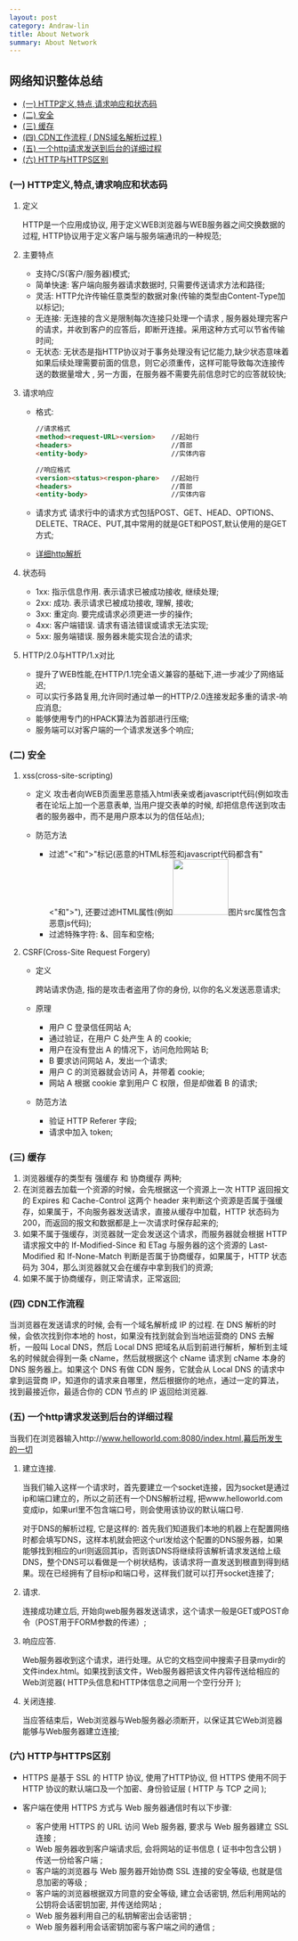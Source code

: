 ```yaml
---
layout: post
category: Andraw-lin
title: About Network
summary: About Network
---
```


## **网络知识整体总结**

 - [(一) HTTP定义,特点,请求响应和状态码](#一-http定义特点请求响应和状态码)
 - [(二) 安全](#二-安全)
 - [(三) 缓存](#三-缓存)
 - [(四) CDN工作流程 ( DNS域名解析过程 )](#四-cdn工作流程)
 - [(五) 一个http请求发送到后台的详细过程](#五-一个http请求发送到后台的详细过程)
 - [(六) HTTP与HTTPS区别](#六-http与https区别)

### (一) HTTP定义,特点,请求响应和状态码

 1. 定义
 
    HTTP是一个应用成协议, 用于定义WEB浏览器与WEB服务器之间交换数据的过程, HTTP协议用于定义客户端与服务端通讯的一种规范;

 2. 主要特点

    - 支持C/S(客户/服务器)模式;
    - 简单快速: 
      客户端向服务器请求数据时, 只需要传送请求方法和路径;
    - 灵活: 
      HTTP允许传输任意类型的数据对象(传输的类型由Content-Type加以标记);
    - 无连接:
      无连接的含义是限制每次连接只处理一个请求 , 服务器处理完客户的请求，并收到客户的应答后，即断开连接。采用这种方式可以节省传输时间;
    - 无状态:
      无状态是指HTTP协议对于事务处理没有记忆能力,缺少状态意味着如果后续处理需要前面的信息，则它必须重传，这样可能导致每次连接传送的数据量增大 , 另一方面，在服务器不需要先前信息时它的应答就较快;
      
 3. 请求响应
 
    - 格式:

      ```html
      //请求格式
      <method><request-URL><version>    //起始行
      <headers>                         //首部
      <entity-body>                     //实体内容
      
      //响应格式
      <version><status><respon-phare>   //起始行
      <headers>                         //首部
      <entity-body>                     //实体内容
      ```
    
    - 请求方式
      请求行中的请求方式包括POST、GET、HEAD、OPTIONS、DELETE、TRACE、PUT,其中常用的就是GET和POST,默认使用的是GET方式;
      
    - [详细http解析](https://github.com/Andraw-lin/FE-Knowledge-Summary/blob/master/HTML/Know-About-HTTP.md)
    

 4. 状态码

    - 1xx: 指示信息作用. 表示请求已被成功接收, 继续处理;
    - 2xx: 成功. 表示请求已被成功接收, 理解, 接收;
    - 3xx: 重定向. 要完成请求必须更进一步的操作;
    - 4xx: 客户端错误. 请求有语法错误或请求无法实现;
    - 5xx: 服务端错误. 服务器未能实现合法的请求;
    
 5. HTTP/2.0与HTTP/1.x对比

    - 提升了WEB性能,在HTTP/1.1完全语义兼容的基础下,进一步减少了网络延迟;
    - 可以实行多路复用,允许同时通过单一的HTTP/2.0连接发起多重的请求-响应消息;
    - 能够使用专门的HPACK算法为首部进行压缩;
    - 服务端可以对客户端的一个请求发送多个响应;
    
### (二) 安全

 1. xss(cross-site-scripting)

    - 定义
      攻击者向WEB页面里恶意插入html表亲或者javascript代码(例如攻击者在论坛上加一个恶意表单, 当用户提交表单的时候, 却把信息传送到攻击者的服务器中，而不是用户原本以为的信任站点);
      
    - 防范方法
      + 过滤"<"和">"标记(恶意的HTML标签和javascript代码都含有"<"和">"), 还要过滤HTML属性(例如<img src="javascript:alert(/XSS攻击/)" width=100>图片src属性包含恶意js代码);
      + 过滤特殊字符: &、回车和空格;
      
 2. CSRF(Cross-Site Request Forgery)

    - 定义
    
      跨站请求伪造, 指的是攻击者盗用了你的身份, 以你的名义发送恶意请求;
      
    - 原理
    
      + 用户 C 登录信任网站 A;
      + 通过验证，在用户 C 处产生 A 的 cookie;
      + 用户在没有登出 A 的情况下，访问危险网站 B;
      + B 要求访问网站 A，发出一个请求;
      + 用户 C 的浏览器就会访问 A，并带着 cookie;
      + 网站 A 根据 cookie 拿到用户 C 权限，但是却做着 B 的请求;
     
    - 防范方法
    
      + 验证 HTTP Referer 字段;
      + 请求中加入 token;
      
### (三) 缓存

 1. 浏览器缓存的类型有 强缓存 和 协商缓存 两种;
 2. 在浏览器去加载一个资源的时候，会先根据这一个资源上一次 HTTP 返回报文的 Expires 和 Cache-Control 这两个 header 来判断这个资源是否属于强缓存，如果属于，不向服务器发送请求，直接从缓存中加载，HTTP 状态码为 200，而返回的报文和数据都是上一次请求时保存起来的;
 3. 如果不属于强缓存，浏览器就一定会发送这个请求，而服务器就会根据 HTTP 请求报文中的 If-Modified-Since 和 ETag 与服务器的这个资源的 Last-Modified 和 If-None-Match 判断是否属于协商缓存，如果属于，HTTP 状态码为 304，那么浏览器就又会在缓存中拿到我们的资源;
 4. 如果不属于协商缓存，则正常请求，正常返回;

### (四) CDN工作流程

当浏览器在发送请求的时候, 会有一个域名解析成 IP 的过程. 在 DNS 解析的时候，会依次找到你本地的 host，如果没有找到就会到当地运营商的 DNS 去解析，一般叫 Local DNS，然后 Local DNS 把域名从后到前进行解析，解析到主域名的时候就会得到一条 cName，然后就根据这个 cName 请求到 cName 本身的 DNS 服务器上。如果这个 DNS 有做 CDN 服务，它就会从 Local DNS 的请求中拿到运营商 IP，知道你的请求来自哪里，然后根据你的地点，通过一定的算法，找到最接近你，最适合你的 CDN 节点的 IP 返回给浏览器.


### (五) 一个http请求发送到后台的详细过程

当我们在浏览器输入http://www.helloworld.com:8080/index.html,幕后所发生的一切

 1. 建立连接. 

    当我们输入这样一个请求时，首先要建立一个socket连接，因为socket是通过ip和端口建立的，所以之前还有一个DNS解析过程, 把www.helloworld.com变成ip，如果url里不包含端口号，则会使用该协议的默认端口号.
    
    对于DNS的解析过程, 它是这样的: 首先我们知道我们本地的机器上在配置网络时都会填写DNS，这样本机就会把这个url发给这个配置的DNS服务器，如果能够找到相应的url则返回其ip，否则该DNS将继续将该解析请求发送给上级DNS，整个DNS可以看做是一个树状结构，该请求将一直发送到根直到得到结果。现在已经拥有了目标ip和端口号，这样我们就可以打开socket连接了;
    
 2. 请求.

    连接成功建立后, 开始向web服务器发送请求，这个请求一般是GET或POST命令（POST用于FORM参数的传递）;
    

 3. 响应应答.

    Web服务器收到这个请求，进行处理。从它的文档空间中搜索子目录mydir的文件index.html。如果找到该文件，Web服务器把该文件内容传送给相应的Web浏览器( HTTP头信息和HTTP体信息之间用一个空行分开 );
    

 4. 关闭连接.

    当应答结束后，Web浏览器与Web服务器必须断开，以保证其它Web浏览器能够与Web服务器建立连接;


### (六) HTTP与HTTPS区别

 - HTTPS 是基于 SSL 的 HTTP 协议, 使用了HTTP协议, 但 HTTPS 使用不同于 HTTP 协议的默认端口及一个加密、身份验证层 ( HTTP 与 TCP 之间 );

 - 客户端在使用 HTTPS 方式与 Web 服务器通信时有以下步骤: 

   + 客户使用 HTTPS 的 URL 访问 Web 服务器, 要求与 Web 服务器建立 SSL 连接 ;
   + Web 服务器收到客户端请求后, 会将网站的证书信息 ( 证书中包含公钥 ) 传送一份给客户端 ;
   + 客户端的浏览器与 Web 服务器开始协商 SSL 连接的安全等级, 也就是信息加密的等级 ;
   + 客户端的浏览器根据双方同意的安全等级, 建立会话密钥, 然后利用网站的公钥将会话密钥加密, 并传送给网站 ;
   + Web 服务器利用自己的私钥解密出会话密钥 ;
   + Web 服务器利用会话密钥加密与客户端之间的通信 ;